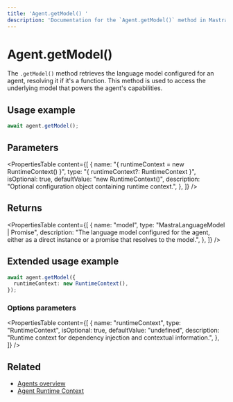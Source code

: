 ```yaml
---
title: 'Agent.getModel() '
description: 'Documentation for the `Agent.getModel()` method in Mastra agents, which retrieves the language model that powers the agent.'
---
```


# Agent.getModel()

The `.getModel()` method retrieves the language model configured for an agent, resolving it if it's a function. This method is used to access the underlying model that powers the agent's capabilities.

## Usage example

```typescript copy
await agent.getModel();
```

## Parameters

<PropertiesTable
content={[
{
name: "{ runtimeContext = new RuntimeContext() }",
type: "{ runtimeContext?: RuntimeContext }",
isOptional: true,
defaultValue: "new RuntimeContext()",
description: "Optional configuration object containing runtime context.",
},
]}
/>

## Returns

<PropertiesTable
content={[
{
name: "model",
type: "MastraLanguageModel | Promise<MastraLanguageModel>",
description: "The language model configured for the agent, either as a direct instance or a promise that resolves to the model.",
},
]}
/>

## Extended usage example

```typescript copy
await agent.getModel({
  runtimeContext: new RuntimeContext(),
});
```

### Options parameters

<PropertiesTable
content={[
{
name: "runtimeContext",
type: "RuntimeContext",
isOptional: true,
defaultValue: "undefined",
description: "Runtime context for dependency injection and contextual information.",
},
]}
/>

## Related

- [Agents overview](/docs/agents/overview)
- [Agent Runtime Context](/docs/agents/runtime-context)
